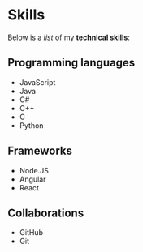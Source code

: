 # Skills

Below is a _list_ of my **technical skills**:

## Programming languages
- JavaScript
- Java
- C#
- C++
- C
- Python

## Frameworks
- Node.JS
- Angular
- React

## Collaborations
- GitHub
- Git
